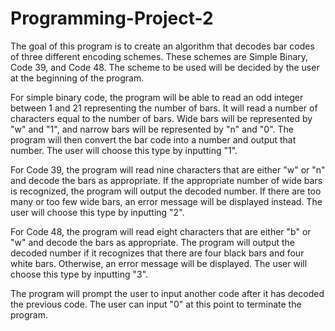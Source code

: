 # Programming-Project-2

The goal of this program is to create an algorithm that decodes bar codes of three different encoding schemes. These schemes are Simple Binary, Code 39, and Code 48. The scheme to be used will be decided by the user at the beginning of the program.

For simple binary code, the program will be able to read an odd integer between 1 and 21 representing the number of bars. It will read a number of characters equal to the number of bars. Wide bars will be represented by "w" and "1", and narrow bars will be represented by "n" and "0". The program will then convert the bar code into a number and output that number. The user will choose this type by inputting "1".

For Code 39, the program will read nine characters that are either "w" or "n" and decode the bars as appropriate. If the appropriate number of wide bars is recognized, the program will output the decoded number. If there are too many or too few wide bars, an error message will be displayed instead. The user will choose this type by inputting "2".

For Code 48, the program will read eight characters that are either "b" or "w" and decode the bars as appropriate. The program will output the decoded number if it recognizes that there are four black bars and four white bars. Otherwise, an error message will be displayed. The user will choose this type by inputting "3".

The program will prompt the user to input another code after it has decoded the previous code. The user can input "0" at this point to terminate the program.
